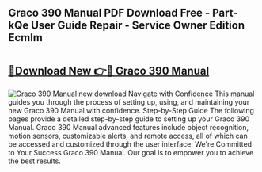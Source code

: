 ## Graco 390 Manual PDF Download Free - Part-kQe User Guide Repair - Service Owner Edition Ecmlm

# <h2><a href="http://bc45340.oget.top/?id=Graco+390+Manual">🔗Download New 👉🔴 Graco 390 Manual</a></h2>

[![Graco 390 Manual new download](https://i.imgur.com/5g1atiW.png)](http://bc45340.oget.top/?id=Graco+390+Manual)
Navigate with Confidence This manual guides you through the process of setting up, using, and maintaining your new Graco 390 Manual with confidence. Step-by-Step Guide The following pages provide a detailed step-by-step guide to setting up your Graco 390 Manual. Graco 390 Manual advanced features include object recognition, motion sensors, customizable alerts, and remote access, all of which can be accessed and customized through the user interface. We're Committed to Your Success Graco 390 Manual. Our goal is to empower you to achieve the best results.
